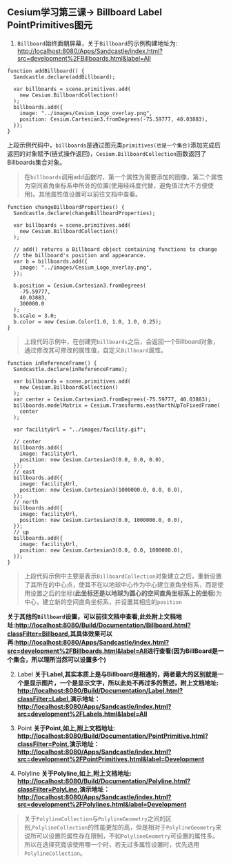 ## Cesium学习第三课-> Billboard Label PointPrimitives图元

1. ``Billboard``始终面朝屏幕，关于``Billboard``的示例构建地址为: <http://localhost:8080/Apps/Sandcastle/index.html?src=development%2FBillboards.html&label=All>

```
function addBillboard() {
  Sandcastle.declare(addBillboard);

  var billboards = scene.primitives.add(
    new Cesium.BillboardCollection()
  );
  billboards.add({
    image: "../images/Cesium_Logo_overlay.png",
    position: Cesium.Cartesian3.fromDegrees(-75.59777, 40.03883),
  });
}
```
上段示例代码中，``billboards``是通过图元类``primitives(也是一个集合)``添加完成后返回的对象赋予(链式操作返回)，``Cesium.BillboardCollection``函数返回了Billboards集合对象。
> 在``billboards``调用add函数时，第一个属性为需要添加的图像，第二个属性为空间直角坐标系中所处的位置(使用经纬度代替，避免值过大不方便使用)。其他属性值设置可以前往文档中查看。

```
function changeBillboardProperties() {
  Sandcastle.declare(changeBillboardProperties);

  var billboards = scene.primitives.add(
    new Cesium.BillboardCollection()
  );

  // add() returns a Billboard object containing functions to change
  // the billboard's position and appearance.
  var b = billboards.add({
    image: "../images/Cesium_Logo_overlay.png",
  });

  b.position = Cesium.Cartesian3.fromDegrees(
    -75.59777,
    40.03883,
    300000.0
  );
  b.scale = 3.0;
  b.color = new Cesium.Color(1.0, 1.0, 1.0, 0.25);
}
```
> 上段代码示例中，在创建完``billboards``之后，会返回一个Billboard对象，通过修改其可修改的属性值，自定义``Billboard``属性。

```
function inReferenceFrame() {
  Sandcastle.declare(inReferenceFrame);

  var billboards = scene.primitives.add(
    new Cesium.BillboardCollection()
  );
  var center = Cesium.Cartesian3.fromDegrees(-75.59777, 40.03883);
  billboards.modelMatrix = Cesium.Transforms.eastNorthUpToFixedFrame(
    center
  );

  var facilityUrl = "../images/facility.gif";

  // center
  billboards.add({
    image: facilityUrl,
    position: new Cesium.Cartesian3(0.0, 0.0, 0.0),
  });
  // east
  billboards.add({
    image: facilityUrl,
    position: new Cesium.Cartesian3(1000000.0, 0.0, 0.0),
  });
  // north
  billboards.add({
    image: facilityUrl,
    position: new Cesium.Cartesian3(0.0, 1000000.0, 0.0),
  });
  // up
  billboards.add({
    image: facilityUrl,
    position: new Cesium.Cartesian3(0.0, 0.0, 1000000.0),
  });
}
```
> 上段代码示例中主要是表示``BillboardCollection``对象建立之后，重新设置了其所在的中心点，使其不在以地球中心作为中心建立直角坐标系，而是使用设置之后的坐标(**此坐标还是以地球为圆心的空间直角坐标系上的坐标**)为中心，建立新的空间直角坐标系，并设置其相应的``position``


**关于其他的``Billboard``设置，可以前往文档中查看,此处附上文档地址:<http://localhost:8080/Build/Documentation/Billboard.html?classFilter=Billboard>,其具体效果可以再:<http://localhost:8080/Apps/Sandcastle/index.html?src=development%2FBillboards.html&label=All>进行查看(因为BillBoard是一个集合，所以理所当然可以设置多个)**

2. Label
**关于Label,其实本质上是与Billboard是相通的，两者最大的区别就是一个是显示图片，一个是显示文字，所以此处不再过多的赘述，附上文档地址: <http://localhost:8080/Build/Documentation/Label.html?classFilter=Label>,演示地址：<http://localhost:8080/Apps/Sandcastle/index.html?src=development%2FLabels.html&label=All>**

3. Point
**关于Point,如上,附上文档地址: <http://localhost:8080/Build/Documentation/PointPrimitive.html?classFilter=Point>,演示地址：<http://localhost:8080/Apps/Sandcastle/index.html?src=development%2FPointPrimitives.html&label=Development>**

3. Polyline
**关于Polyline,如上,附上文档地址: <http://localhost:8080/Build/Documentation/Polyline.html?classFilter=PolyLine>,演示地址：<http://localhost:8080/Apps/Sandcastle/index.html?src=development%2FPolylines.html&label=Development>**
> 关于``PolylineCollection``与``PolylineGeometry``之间的区别,``PolylineCollection``的性能更加的高，但是相对于``PolylineGeometry``来说所可以设置的属性存在限制，不如``PolylineGeometry``可设置的属性多。所以在选择究竟该使用哪一个时，若无过多属性设置时，优先选用``PolylineCollection``。